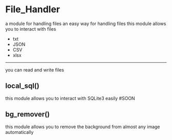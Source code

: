 # File_Handler
a module for handling files an easy way for handling files
this module allows you to interact with files
* txt
* JSON
* CSV
* xlsx
***
you can read and write files
## local_sql()
this module allows you to interact with SQLite3 easily
#SOON
## bg_remover()
this module allows you to remove the background from almost any image automatically 
